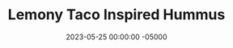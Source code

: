 ---
layout: post
title:  "Lemony Taco Inspired Hummus"
date:   2023-05-25 00:00:00 -05000
categories: 
- Recipes
- Savory Sauces
permalink: /recipes/hummus
image: /assets/Food/Savory Sauces/Hummus/hummus.jpg
ing: hummus-ing
facts: hummus-facts
section1: 
start2: 
section2: 
start3: 
section3: 
start4: 
section4: 
start5: 
section5: 
Prep: 15
Rest: 
Cook: 
Source1: 
Source2: 
whisk: https://s.samsungfood.com/C6AaU
tags: 
- cumin
- lemon
- cottage cheese
- garbanzo bean
- chickpea
- chili powder
- cumin
- garlic
- lemon juice
- spread
- dip
- creamy
- greek
- mediterranean
- pita
- pita bread
- pita chip
- sandwich
- toast
Description: Hummus is a staple in my fridge.  It's so easy to make, very nutritious, and tastes great on just about anything.  I've omitted the oil, and chosen to use homemade cashew butter instead of tahini, but any nut or seed butter will work here.  If you like the classic tahini though, go for it!  Each serving is about 2 tbsp or 30 g.
Instructions: 
- Drain and rinse the chickpeas.  Blend up chickpeas in a food processor with the nut butter, lemon juice, and garlic<br><br>

- Once fully blended, add the spices (cumin, chili, paprika, onion, pepper, and salt) and blend until well mixed<br><br>

- Optionally top with everything bagel seasoning. Transfer to a Tupperware and store in the fridge
---
